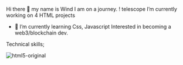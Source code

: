 Hi there 👋 my name is Wind
I am on a journey.
! telescope I’m currently working on 4 HTML projects
- 🌱 I’m currently learning Css, Javascript
Interested in becoming a web3/blockchain dev.

Technical skills;

![html5-original](https://user-images.githubusercontent.com/109414566/201890685-41369750-0dbd-487e-baa0-dd31b90ad887.svg)
